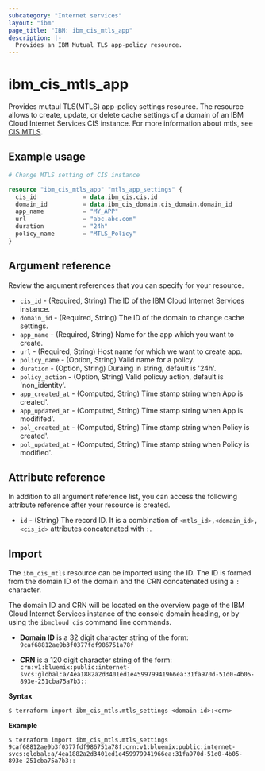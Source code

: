```yaml
---
subcategory: "Internet services"
layout: "ibm"
page_title: "IBM: ibm_cis_mtls_app"
description: |-
  Provides an IBM Mutual TLS app-policy resource.
---
```


# ibm_cis_mtls_app
 Provides mutaul TLS(MTLS) app-policy settings resource. The resource allows to create, update, or delete cache settings of a domain of an IBM Cloud Internet Services CIS instance. For more information about mtls, see [CIS MTLS](https://cloud.ibm.com/docs/cis?topic=cis-mtls-features).

## Example usage

```terraform
# Change MTLS setting of CIS instance

resource "ibm_cis_mtls_app" "mtls_app_settings" {
  cis_id             = data.ibm_cis.cis.id
  domain_id          = data.ibm_cis_domain.cis_domain.domain_id
  app_name           = "MY_APP"
  url                = "abc.abc.com"
  duration           = "24h"
  policy_name        = "MTLS_Policy"
}
```

## Argument reference

Review the argument references that you can specify for your resource. 

- `cis_id`          - (Required, String) The ID of the IBM Cloud Internet Services instance.
- `domain_id`       - (Required, String) The ID of the domain to change cache settings.
- `app_name`        - (Required, String) Name for the app which you want to create.
- `url`             - (Required, String) Host name for which we want to create app. 
- `policy_name`     - (Option, String) Valid name for a policy.
- `duration`        - (Option, String) Duraing in string, default is '24h'.
- `policy_action`   - (Option, String) Valid policuy action, default is 'non_identity'.
- `app_created_at`  - (Computed, String) Time stamp string when App is created'.
- `app_updated_at`  - (Computed, String) Time stamp string when App is modififed'.
- `pol_created_at`  - (Computed, String) Time stamp string when Policy is created'.
- `pol_updated_at`  - (Computed, String) Time stamp string when Policy is modified'.

## Attribute reference
In addition to all argument reference list, you can access the following attribute reference after your resource is created.

- `id` - (String) The record ID. It is a combination of `<mtls_id>,<domain_id>,<cis_id>` attributes concatenated with `:`.

## Import
The `ibm_cis_mtls` resource can be imported using the ID. The ID is formed from the domain ID of the domain and the CRN concatenated  using a `:` character.

The domain ID and CRN will be located on the overview page of the IBM Cloud Internet Services instance of the console domain heading, or by using the `ibmcloud cis` command line commands.

- **Domain ID** is a 32 digit character string of the form: `9caf68812ae9b3f0377fdf986751a78f`

- **CRN** is a 120 digit character string of the form: `crn:v1:bluemix:public:internet-svcs:global:a/4ea1882a2d3401ed1e459979941966ea:31fa970d-51d0-4b05-893e-251cba75a7b3::`

**Syntax**

```
$ terraform import ibm_cis_mtls.mtls_settings <domain-id>:<crn>
```

**Example**

```
$ terraform import ibm_cis_mtls.mtls_settings 9caf68812ae9b3f0377fdf986751a78f:crn:v1:bluemix:public:internet-svcs:global:a/4ea1882a2d3401ed1e459979941966ea:31fa970d-51d0-4b05-893e-251cba75a7b3::
```

